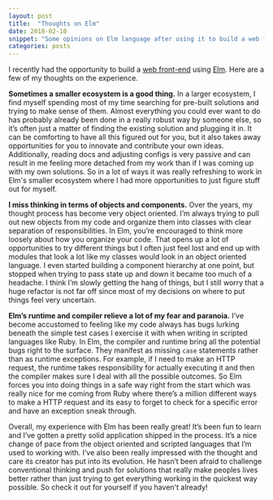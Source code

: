 ```yaml
---
layout: post
title:  "Thoughts on Elm"
date: 2018-02-10
snippet: "Some opinions on Elm language after using it to build a web front-end."
categories: posts
---
```


I recently had the opportunity to build a [web
front-end](http://trainingblocks.co/) using [Elm](http://elm-lang.org/). Here
are a few of my thoughts on the experience.

**Sometimes a smaller ecosystem is a good thing.** In a larger ecosystem, I
find myself spending most of my time searching for pre-built solutions and
trying to make sense of them. Almost everything you could ever want to do has
probably already been done in a really robust way by someone else, so it’s
often just a matter of finding the existing solution and plugging it in. It
can be comforting to have all this figured out for you, but it also takes
away opportunities for you to innovate and contribute your own ideas.
Additionally, reading docs and adjusting configs is very passive and can
result in me feeling more detached from my work than if I was 
coming up with my own solutions. So in a lot of ways it was really refreshing
to work in Elm's smaller ecosystem where I had more opportunities to just
figure stuff out for myself.

**I miss thinking in terms of objects and components.** Over the years, my
thought process has become very object oriented. I’m always trying to pull
out new objects from my code and organize them into classes with clear
separation of responsibilities. In Elm, you’re encouraged to think more
loosely about how you organize your code. That opens up a lot of
opportunities to try different things but I often just feel lost and end up
with modules that look a lot like my classes would look in an object oriented
language. I even started building a component hierarchy at one point, but
stopped when trying to pass state up and down it became too much of a
headache. I think I’m slowly getting the hang of things, but I still worry
that a huge refactor is not far off since most of my decisions on where to
put things feel very uncertain.

**Elm’s runtime and compiler relieve a lot of my fear and paranoia.** I’ve
become accustomed to feeling like my code always has bugs lurking beneath the
simple test cases I exercise it with when writing in scripted languages like
Ruby. In Elm, the compiler and runtime bring all the potential bugs right to
the surface. They manifest as missing `case` statements rather than as
runtime exceptions. For example, if I need to make an HTTP request, the
runtime takes responsibility for actually executing it and then the compiler
makes sure I deal with all the possible outcomes. So Elm forces you into doing
things in a safe way right from the start which was really nice for me coming
from Ruby where there’s a million different ways to make a HTTP request and
its easy to forget to check for a specific error and have an exception sneak
through.

Overall, my experience with Elm has been really great! It’s been fun to
learn and I’ve gotten a pretty solid application shipped in the process. It’s
a nice change of pace from the object oriented and scripted languages that
I’m used to working with. I’ve also been really impressed with the thought
and care its creator has put into its evolution. He hasn’t been afraid to
challenge conventional thinking and push for solutions that really make
peoples lives better rather than just trying to get everything working in the
quickest way possible. So check it out for yourself if you haven't already!